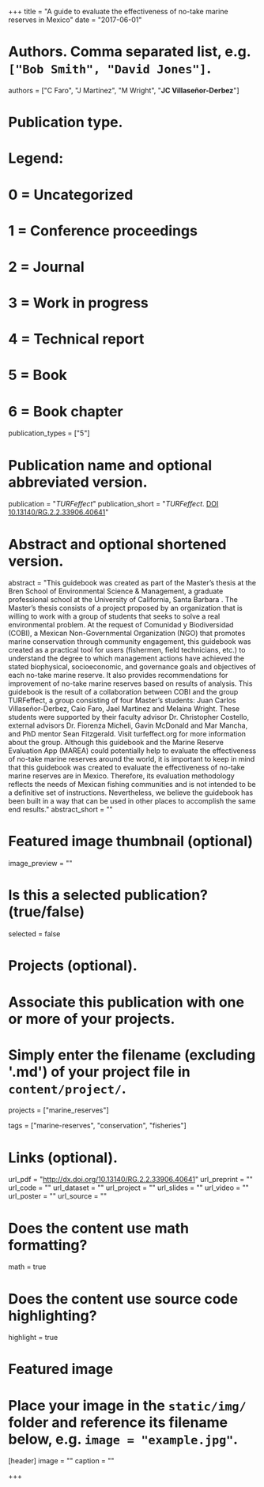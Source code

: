 +++
title = "A guide to evaluate the effectiveness of no-take marine reserves in Mexico"
date = "2017-06-01"

# Authors. Comma separated list, e.g. `["Bob Smith", "David Jones"]`.
authors = ["C Faro", "J Martínez", "M Wright", "**JC Villaseñor-Derbez**"]

# Publication type.
# Legend:
# 0 = Uncategorized
# 1 = Conference proceedings
# 2 = Journal
# 3 = Work in progress
# 4 = Technical report
# 5 = Book
# 6 = Book chapter
publication_types = ["5"]

# Publication name and optional abbreviated version.
publication = "*TURFeffect*"
publication_short = "*TURFeffect*. [DOI 10.13140/RG.2.2.33906.40641](http://dx.doi.org/10.13140/RG.2.2.33906.40641)"

# Abstract and optional shortened version.
abstract = "This guidebook was created as part of the Master’s thesis at the Bren School of Environmental Science & Management, a graduate professional school at the University of California, Santa Barbara . The Master’s thesis consists of a project proposed by an organization that is willing to work with a group of students that seeks to solve a real environmental problem. At the request of Comunidad y Biodiversidad (COBI), a Mexican Non-Governmental Organization (NGO) that promotes marine conservation through community engagement, this guidebook was created as a practical tool for users (fishermen, field technicians, etc.) to understand the degree to which management actions have achieved the stated biophysical, socioeconomic, and governance goals and objectives of each no-take marine reserve. It also provides recommendations for improvement of no-take marine reserves based on results of analysis. This guidebook is the result of a collaboration between COBI and the group TURFeffect, a group consisting of four Master’s students: Juan Carlos Villaseñor-Derbez, Caio Faro, Jael Martinez and Melaina Wright. These students were supported by their faculty advisor Dr. Christopher Costello, external advisors Dr. Fiorenza Micheli, Gavin McDonald and Mar Mancha, and PhD mentor Sean Fitzgerald. Visit turfeffect.org for more information about the group. Although this guidebook and the Marine Reserve Evaluation App (MAREA) could potentially help to evaluate the effectiveness of no-take marine reserves around the world, it is important to keep in mind that this guidebook was created to evaluate the effectiveness of no-take marine reserves are in Mexico. Therefore, its evaluation methodology reflects the needs of Mexican fishing communities and is not intended to be a definitive set of instructions. Nevertheless, we believe the guidebook has been built in a way that can be used in other places to accomplish the same end results."
abstract_short = ""

# Featured image thumbnail (optional)
image_preview = ""

# Is this a selected publication? (true/false)
selected = false

# Projects (optional).
#   Associate this publication with one or more of your projects.
#   Simply enter the filename (excluding '.md') of your project file in `content/project/`.
projects = ["marine_reserves"]

tags = ["marine-reserves", "conservation", "fisheries"]

# Links (optional).
url_pdf = "http://dx.doi.org/10.13140/RG.2.2.33906.40641"
url_preprint = ""
url_code = ""
url_dataset = ""
url_project = ""
url_slides = ""
url_video = ""
url_poster = ""
url_source = ""

# Does the content use math formatting?
math = true

# Does the content use source code highlighting?
highlight = true

# Featured image
# Place your image in the `static/img/` folder and reference its filename below, e.g. `image = "example.jpg"`.
[header]
image = ""
caption = ""

+++
